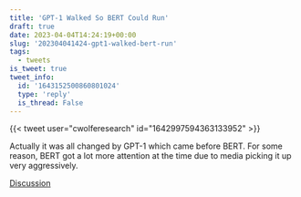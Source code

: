 ```yaml
---
title: 'GPT-1 Walked So BERT Could Run'
draft: true
date: 2023-04-04T14:24:19+00:00
slug: '202304041424-gpt1-walked-bert-run'
tags:
  - tweets
is_tweet: true
tweet_info:
  id: '1643152500860801024'
  type: 'reply'
  is_thread: False
---
```




{{< tweet user="cwolferesearch" id="1642997594363133952" >}}

Actually it was all changed by GPT-1 which came before BERT. For some reason, BERT got a lot more attention at the time due to media picking it up very aggressively.

[Discussion](https://x.com/sytelus/status/1643152500860801024)
